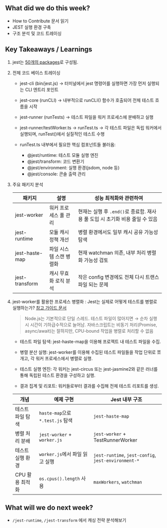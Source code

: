 ## What did we do this week?

- How to Contribute 문서 읽기
- JEST 실행 환경 구축
- 구조 분석 및 코드 트레이싱

## Key Takeaways / Learnings

1. jest는 [50개의 packages](https://github.com/jestjs/jest/tree/main/packages)로 구성됨.
2. 전체 코드 베이스 트레이싱

   - jest-cli (bin/jest.js)
     → 터미널에서 jest 명령어를 실행하면 가장 먼저 실행되는 CLI 엔트리 포인트
   - jest-core (runCLI)
     → 내부적으로 runCLI() 함수가 호출되어 전체 테스트 흐름을 시작
   - jest-runner (runTests)
     → 테스트 파일을 워커 프로세스에 분배하고 실행
   - jest-runner/testWorker.ts → runTest.ts
     → 각 테스트 파일은 독립 워커에서 실행되며, runTest()에서 실질적인 테스트 수행
   - runTest.ts 내부에서 필요한 핵심 컴포넌트들 불러옴:

     - @jest/runtime: 테스트 모듈 실행 엔진
     - @jest/transform: 코드 변환기
     - @jest/environment: 실행 환경(jsdom, node 등)
     - @jest/console: 콘솔 출력 관리

3. 주요 패키지 분석

   | 패키지         | 설명                    | 성능 최적화와 관련하여                                                       |
   | -------------- | ----------------------- | ---------------------------------------------------------------------------- |
   | jest-worker    | 워커 프로세스 풀 관리   | 현재는 실행 후 `.end()`로 종료함. 재사용 풀 도입 시 초기화 비용 줄일 수 있음 |
   | jest-runtime   | 모듈 캐시 정책 개선     | 병렬 환경에서도 일부 캐시 공유 가능성 탐색                                   |
   | jest-haste-map | 파일 시스템 스캔 병렬화 | 현재 watchman 의존, 내부 처리 병렬화 가능성 검토                             |
   | jest-transform | 캐시 무효화 로직 분석   | 작은 config 변경에도 전체 다시 트랜스파일 되는 문제                          |

4. jest-worker를 활용한 프로세스 병렬화
   : Jest는 실제로 어떻게 테스트를 병렬로 실행하는가? [참고 가이드 문서](https://cpojer.net/posts/building-a-javascript-testing-framework)

   > Node.js는 기본적으로 단일 스레드. 테스트 파일이 많아지면 → 순차 실행 시 시간이 기하급수적으로 늘어남. 자바스크립트는 비동기 처리(Promise, async/await)는 잘하지만, CPU-bound 작업을 병렬로 처리할 수 없음

   - 테스트 파일 탐색:
     jest-haste-map을 이용해 프로젝트 내 테스트 파일을 수집.

   - 병렬 분산 실행:
     jest-worker를 이용해 수집된 테스트 파일들을 작업 단위로 쪼개고,
     각 워커 프로세스에서 병렬로 실행.

   - 테스트 실행 엔진:
     각 워커는 jest-circus 또는 jest-jasmine2와 같은 러너를 통해
     독립된 테스트 환경을 구성하고 실행.

   - 결과 집계 및 리포트:
     워커들로부터 결과를 수집해 전체 테스트 리포트를 생성.

   | 개념             | 예제 구현                        | Jest 내부 구조                                      |
   | ---------------- | -------------------------------- | --------------------------------------------------- |
   | 테스트 파일 탐색 | `haste-map`으로 `*.test.js` 탐색 | `jest-haste-map`                                    |
   | 병렬 처리 분배   | `jest-worker` + `worker.js`      | `jest-worker` + TestRunnerWorker                    |
   | 테스트 실행 환경 | `worker.js`에서 파일 읽고 실행   | `jest-runtime`, `jest-config`, `jest-environment-*` |
   | CPU 활용 최적화  | `os.cpus().length` 사용          | `maxWorkers`, `watchman`                            |

## What will we do next week?

- `/jest-runtime`, `/jest-transform` 에서 캐싱 전략 분석해보기
